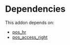 # Dependencies

This addon depends on:

- [pos_hr](https://github.com/bringout/oca-ocb-pos/tree/0b5a375f28b7fd705dce67a975081b11a8ec8983/odoo-bringout-oca-ocb-pos_hr)
- [pos_access_right](https://github.com/bringout/oca-technical)
